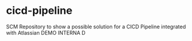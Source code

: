 # cicd-pipeline
SCM Repository to show a possible solution for a CICD Pipeline integrated with Atlassian
DEMO INTERNA D